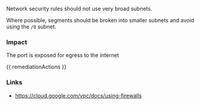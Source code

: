 
Network security rules should not use very broad subnets.

Where possible, segments should be broken into smaller subnets and avoid using the <code>/0</code> subnet.

### Impact
The port is exposed for egress to the internet

<!-- DO NOT CHANGE -->
{{ remediationActions }}

### Links
- https://cloud.google.com/vpc/docs/using-firewalls


